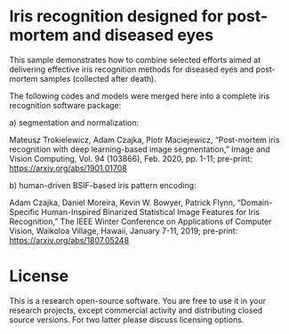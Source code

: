 # Iris recognition designed for post-mortem and diseased eyes

This sample demonstrates how to combine selected efforts aimed at
delivering effective iris recognition methods for diseased eyes
and post-mortem samples (collected after death).

The following codes and models were merged here into a complete iris
recognition software package:

a) segmentation and normalization: 

  Mateusz Trokielewicz, Adam Czajka, Piotr Maciejewicz, “Post-mortem 
  iris recognition with deep learning-based image segmentation,” Image 
  and Vision Computing, Vol. 94 (103866), Feb. 2020, pp. 1-11;
  pre-print: https://arxiv.org/abs/1901.01708

b) human-driven BSIF-based iris pattern encoding:

  Adam Czajka, Daniel Moreira, Kevin W. Bowyer, Patrick Flynn, 
  “Domain-Specific Human-Inspired Binarized Statistical Image Features
  for Iris Recognition,” The IEEE Winter Conference on Applications 
  of Computer Vision, Waikoloa Village, Hawaii, January 7-11, 2019; 
  pre-print: https://arxiv.org/abs/1807.05248

# License

This is a research open-source software. You are free to use it in your 
research projects, except commercial activity and distributing closed 
source versions. For two latter please discuss licensing options.
